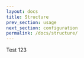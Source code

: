 ```yaml
---
layout: docs
title: Structure
prev_section: usage
next_section: configuration
permalink: /docs/structure/
---
```


Test 123